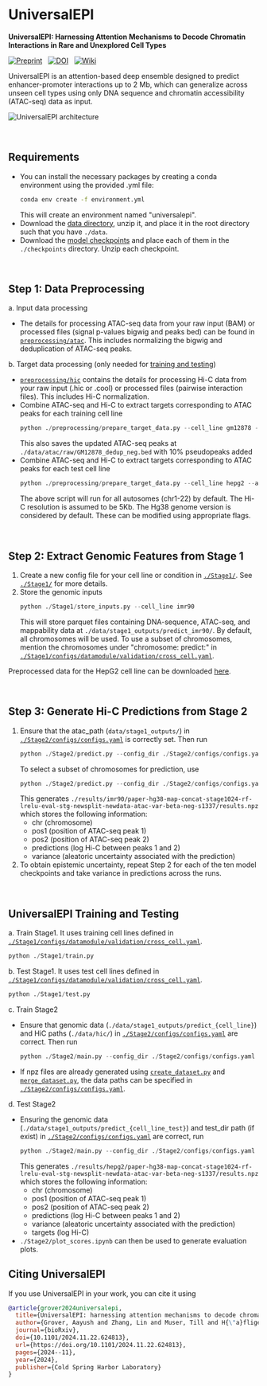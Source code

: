 # UniversalEPI
**UniversalEPI: Harnessing Attention Mechanisms to Decode Chromatin Interactions in Rare and Unexplored Cell Types**

[![Preprint](https://img.shields.io/badge/preprint-available-green)](https://doi.org/10.1101/2024.11.22.624813) &nbsp;
[![DOI](https://zenodo.org/badge/649742908.svg)](https://doi.org/10.5281/zenodo.14622040) &nbsp;
[![Wiki](https://img.shields.io/badge/Wiki-Documentation-yellow)](https://github.com/BoevaLab/UniversalEPI/wiki)


UniversalEPI is an attention-based deep ensemble designed to predict enhancer-promoter interactions up to 2 Mb, which can generalize across unseen cell types using only DNA sequence and chromatin accessibility (ATAC-seq) data as input. 

![UniversalEPI architecture](https://github.com/user-attachments/assets/28d37e3e-9e42-4df9-b726-1835f4200687)

<br/>

## Requirements

- You can install the necessary packages by creating a conda environment using the provided .yml file:
  ```bash
  conda env create -f environment.yml
  ```
  This will create an environment named "universalepi".
- Download the [data directory](https://zenodo.org/records/15079298), unzip it, and place it in the root directory such that you have `./data`.
- Download the [model checkpoints](https://doi.org/10.5281/zenodo.14622040) and place each of them in the `./checkpoints` directory. Unzip each checkpoint. 

<br/> 

## Step 1: Data Preprocessing

a. Input data processing
  - The details for processing ATAC-seq data from your raw input (BAM) or processed files (signal p-values bigwig and peaks bed) can be found in [`preprocessing/atac`](https://github.com/BoevaLab/UniversalEPI/tree/main/preprocessing/atac). This includes normalizing the bigwig and deduplication of ATAC-seq peaks.

b. Target data processing (only needed for [training and testing](https://github.com/BoevaLab/UniversalEPI?tab=readme-ov-file#universalepi-training-and-testing))
  - [`preprocessing/hic`](https://github.com/BoevaLab/UniversalEPI/tree/main/preprocessing/hic) contains the details for processing Hi-C data from your raw input (.hic or .cool) or processed files (pairwise interaction files). This includes Hi-C normalization.
  - Combine ATAC-seq and Hi-C to extract targets corresponding to ATAC peaks for each training cell line
    ```python
    python ./preprocessing/prepare_target_data.py --cell_line gm12878 --atac_bed_path ./data/atac/raw/GM12878_dedup.bed --hic_data_dir ./data/hic/
    ```
    This also saves the updated ATAC-seq peaks at `./data/atac/raw/GM12878_dedup_neg.bed` with 10% pseudopeaks added
  - Combine ATAC-seq and Hi-C to extract targets corresponding to ATAC peaks for each test cell line
    ```python
    python ./preprocessing/prepare_target_data.py --cell_line hepg2 --atac_bed_path ./data/atac/raw/HEPG2_dedup.bed --hic_data_dir ./data/hic/ --test
    ```
    The above script will run for all autosomes (chr1-22) by default. The Hi-C resolution is assumed to be 5Kb. The Hg38 genome version is considered by default. These can be modified using appropriate flags.

<br/>

## Step 2: Extract Genomic Features from Stage 1

1. Create a new config file for your cell line or condition in [`./Stage1/`](https://github.com/BoevaLab/UniversalEPI/tree/main/Stage1). See [`./Stage1/`](https://github.com/BoevaLab/UniversalEPI/tree/main/Stage1) for more details.
2. Store the genomic inputs
   ```python
   python ./Stage1/store_inputs.py --cell_line imr90
   ```
   This will store parquet files containing DNA-sequence, ATAC-seq, and mappability data at `./data/stage1_outputs/predict_imr90/`. By default, all chromosomes will be used. To use a subset of chromosomes, mention the chromosomes under "chromosome: predict:" in [`./Stage1/configs/datamodule/validation/cross_cell.yaml`](https://github.com/BoevaLab/UniversalEPI/blob/main/Stage1/configs/datamodule/validation/cross-cell.yaml).

Preprocessed data for the HepG2 cell line can be downloaded [here](https://polybox.ethz.ch/index.php/s/h98bgYpFbVquZrK).

<br/>

## Step 3: Generate Hi-C Predictions from Stage 2

1. Ensure that the atac_path (`data/stage1_outputs/`) in [`./Stage2/configs/configs.yaml`](https://github.com/BoevaLab/UniversalEPI/blob/main/Stage2/configs/configs.yaml) is correctly set. Then run
   ```python
   python ./Stage2/predict.py --config_dir ./Stage2/configs/configs.yaml --cell_line_predict imr90
   ```
   To select a subset of chromosomes for prediction, use
   ```python
   python ./Stage2/predict.py --config_dir ./Stage2/configs/configs.yaml --cell_line_predict imr90 --chroms_predict 2 6 19
   ```
   This generates `./results/imr90/paper-hg38-map-concat-stage1024-rf-lrelu-eval-stg-newsplit-newdata-atac-var-beta-neg-s1337/results.npz` which stores the following information:
    - chr (chromosome)
    - pos1 (position of ATAC-seq peak 1)
    - pos2 (position of ATAC-seq peak 2)
    - predictions (log Hi-C between peaks 1 and 2)
    - variance (aleatoric uncertainty associated with the prediction)
2. To obtain epistemic uncertainty, repeat Step 2 for each of the ten model checkpoints and take variance in predictions across the runs.

<br/>

## UniversalEPI Training and Testing

a. Train Stage1. It uses training cell lines defined in [`./Stage1/configs/datamodule/validation/cross_cell.yaml`](https://github.com/BoevaLab/UniversalEPI/blob/main/Stage1/configs/datamodule/validation/cross-cell.yaml).
  ```python
  python ./Stage1/train.py
  ```

b. Test Stage1. It uses test cell lines defined in [`./Stage1/configs/datamodule/validation/cross_cell.yaml`](https://github.com/BoevaLab/UniversalEPI/blob/main/Stage1/configs/datamodule/validation/cross-cell.yaml).
  ```python
  python ./Stage1/test.py
  ```
  
c. Train Stage2
  - Ensure that genomic data (`./data/stage1_outputs/predict_{cell_line}`) and HiC paths (`./data/hic/`) in [`./Stage2/configs/configs.yaml`](https://github.com/BoevaLab/UniversalEPI/blob/main/Stage2/configs/configs.yaml) are correct. Then run
    ```python
    python ./Stage2/main.py --config_dir ./Stage2/configs/configs.yaml --mode train
    ```
  - If npz files are already generated using [`create_dataset.py`](https://github.com/BoevaLab/UniversalEPI/blob/main/Stage2/create_dataset.py) and [`merge_dataset.py`](https://github.com/BoevaLab/UniversalEPI/blob/main/Stage2/merge_dataset.py), the data paths can be specified in [`./Stage2/configs/configs.yaml`](https://github.com/BoevaLab/UniversalEPI/blob/main/Stage2/configs/configs.yaml).


d. Test Stage2
  - Ensuring the genomic data (`./data/stage1_outputs/predict_{cell_line_test}`) and test_dir path (if exist) in [`./Stage2/configs/configs.yaml`](https://github.com/BoevaLab/UniversalEPI/blob/main/Stage2/configs/configs.yaml) are correct, run
    ```python
    python ./Stage2/main.py --config_dir ./Stage2/configs/configs.yaml --mode test
    ```
    This generates `./results/hepg2/paper-hg38-map-concat-stage1024-rf-lrelu-eval-stg-newsplit-newdata-atac-var-beta-neg-s1337/results.npz` which stores the following information:
     - chr (chromosome)
     - pos1 (position of ATAC-seq peak 1)
     - pos2 (position of ATAC-seq peak 2)
     - predictions (log Hi-C between peaks 1 and 2)
     - variance (aleatoric uncertainty associated with the prediction)
     - targets (log Hi-C)
  - `./Stage2/plot_scores.ipynb` can then be used to generate evaluation plots.


## Citing UniversalEPI

If you use UniversalEPI in your work, you can cite it using
```BibTex
@article{grover2024universalepi,
  title={UniversalEPI: harnessing attention mechanisms to decode chromatin interactions in rare and unexplored cell types},
  author={Grover, Aayush and Zhang, Lin and Muser, Till and H{\"a}fliger, Simeon and Wang, Minjia and Yates, Josephine and Van Allen, Eliezer M and Theis, Fabian J and Ibarra, Ignacio L and Krymova, Ekaterina and Boeva, Valentina},
  journal={bioRxiv},
  doi={10.1101/2024.11.22.624813},
  url={https://doi.org/10.1101/2024.11.22.624813},
  pages={2024--11},
  year={2024},
  publisher={Cold Spring Harbor Laboratory}
}
```
